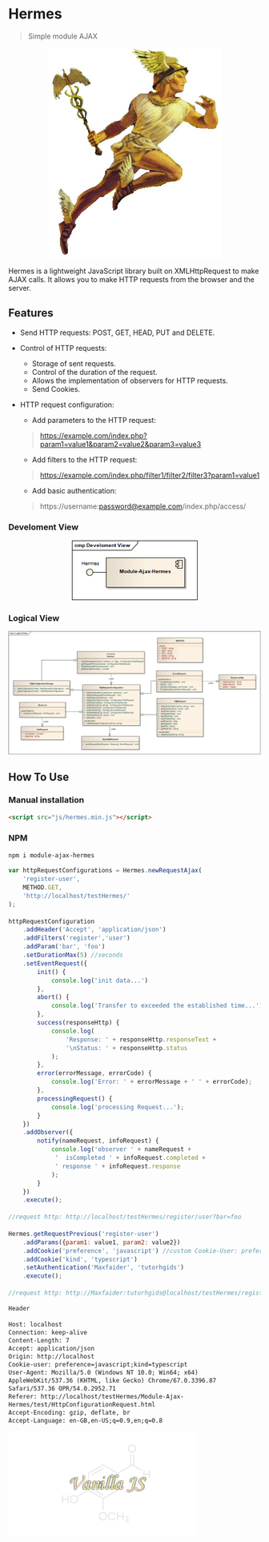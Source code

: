 # Hermes

> Simple module AJAX

<p align="center">
    <img src="docs/img/hermes.jpg" alt="Hermes-image" />
</p>

Hermes is a lightweight JavaScript library built on XMLHttpRequest to make AJAX calls. It allows you to make HTTP requests from the browser and the server.

## Features

- Send HTTP requests: POST, GET, HEAD, PUT and DELETE.

- Control of HTTP requests:
    -   Storage of sent requests.
    -   Control of the duration of the request.
    -   Allows the implementation of observers for HTTP requests.
    -   Send Cookies.

- HTTP request configuration:
    -   Add parameters to the HTTP request:
    >   https://example.com/index.php?param1=value1&param2=value2&param3=value3

    -   Add filters to the HTTP request:
    >   https://example.com/index.php/filter1/filter2/filter3?param1=value1

    -   Add basic authentication:
    >   https://username:password@example.com/index.php/access/

### Develoment View

<p align="center">
    <img src="docs/img/Develoment-View.png" alt="Develoment-View" />
</p>

### Logical View
![Logical-View](docs/img/Logical-View.png)

## How To Use

### Manual installation

```html
<script src="js/hermes.min.js"></script>
```
### NPM

```console
npm i module-ajax-hermes
```

```js
var httpRequestConfigurations = Hermes.newRequestAjax(
    'register-user',
    METHOD.GET,
    'http://localhost/testHermes/'
);

httpRequestConfiguration
    .addHeader('Accept', 'application/json')
    .addFilters('register','user')
    .addParam('bar', 'foo')
    .setDurationMax(5) //seconds
    .setEventRequest({
        init() {
            console.log('init data...')
        },
        abort() {
            console.log('Transfer to exceeded the established time...');
        },
        success(responseHttp) {
            console.log(
                'Response: ' + responseHttp.responseText +
                '\nStatus: ' + responseHttp.status
            );
        },
        error(errorMessage, errorCode) {
            console.log('Error: ' + errorMessage + ' ' + errorCode);
        },
        processingRequest() {
            console.log('processing Request...');
        }
    })
    .addObserver({
        notify(nameRequest, infoRequest) {
            console.log('observer ' + nameRequest +
             '  isCompleted ' + infoRequest.completed +
             ' response ' + infoRequest.response
            );
        }
    })
    .execute();

//request http: http://localhost/testHermes/register/user?bar=foo

Hermes.getRequestPrevious('register-user')
    .addParams({param1: value1, param2: value2})
    .addCookie('preference', 'javascript') //custom Cookie-User: preference=javascript
    .addCookie('kind', 'typescript')
    .setAuthentication('Maxfaider', 'tutorhgids')
    .execute();

//request http: http://Maxfaider:tutorhgids@localhost/testHermes/register/user?bar=foo&param1=value1&param2=value2
```

```http
Header

Host: localhost
Connection: keep-alive
Content-Length: 7
Accept: application/json
Origin: http://localhost
Cookie-user: preference=javascript;kind=typescript
User-Agent: Mozilla/5.0 (Windows NT 10.0; Win64; x64) AppleWebKit/537.36 (KHTML, like Gecko) Chrome/67.0.3396.87 Safari/537.36 OPR/54.0.2952.71
Referer: http://localhost/testHermes/Module-Ajax-Hermes/test/HttpConfigurationRequest.html
Accept-Encoding: gzip, deflate, br
Accept-Language: en-GB,en-US;q=0.9,en;q=0.8
```

![vanilla-js](docs/img/vanillajs.png)
